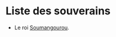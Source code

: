 <!-- TITLE: Sosso (royaume) -->
<!-- SUBTITLE: Présentation du royaume Sosso -->

# Liste des souverains
* Le roi [Soumangourou](/personnalite/homme/souverain/roi/royaume-sosso/soumangourou).